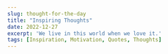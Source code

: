 ```yaml
---
slug: thought-for-the-day
title: "Inspiring Thoughts"
date: 2022-12-27
excerpt: 'We live in this world when we love it.'
tags: [Inspiration, Motivation, Quotes, Thoughts]
---
```

